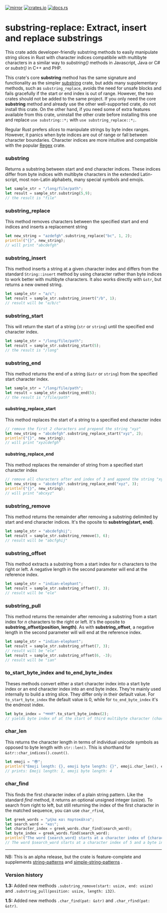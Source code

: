 [![mirror](https://img.shields.io/badge/mirror-github-blue)](https://github.com/neilg63/substring-replace)
[![crates.io](https://img.shields.io/crates/v/substring-replace.svg)](https://crates.io/crates/substring-replace)
[![docs.rs](https://docs.rs/substring-replace/badge.svg)](https://docs.rs/substring-replace)

# substring-replace: Extract, insert and replace substrings

This crate adds developer-friendly substring methods to easily manipulate string slices in Rust with character indices compatibile with multibyte characters in a similar way to *substring()* methods in Javascript, Java or C# or *substr()* in C++ and PHP.

This crate's core **substring** method has the same signature and functionality as the simpler [substring](https://crates.io/crates/substring) crate, but adds many supplementary methods, such as ```substring_replace```, avoids the need for unsafe blocks and fails gracefully if the start or end index is out of range. However, the two crates should not be added to the same project. If you only need the core **substring** method and already use the other well-supported crate, do not install this crate. On the other hand, if you need some of extra features available from this crate, uninstall the other crate before installing this one and replace ```use substring::*;``` with ```use substring_replace::*;```.

Regular Rust prefers *slices* to manipulate strings by byte index ranges. However, it panics when byte indices are out of range or fall between character boundaries. Character indices are more intuitive and compatible with the popular [Regex](https://crates.io/crates/regex) crate. 

### substring

Returns a substring between start and end character indices. These indices differ from byte indices with multibyte characters in the extended Latin-script, most non-Latin alphabets, many special symbols and emojis.

```rust
let sample_str = "/long/file/path";
let result = sample_str.substring(5,9);
// the result is "file"
```

### substring_replace

This method removes characters between the specified start and end indices and inserts a replacement string
```rust
let new_string = "azdefgh".substring_replace("bc", 1, 2);
println!("{}", new_string);
// will print "abcdefgh"
```

### substring_insert

This method inserts a string at a given character index and differs from the standard ```String::insert``` method by using character rather than byte indices to work better with multibyte characters. It also works directly with ```&str```, but returns a new owned string.

```rust
let sample_str = "a/c";
let result = sample_str.substring_insert("/b", 1);
// result will be "a/b/c"
```

### substring_start

This will return the start of a string (```str``` or ```string```) until the specified end character index.
```rust
let sample_str = "/long/file/path";
let result = sample_str.substring_start(5);
// the result is "/long"
```

### substring_end

This method returns the end of a string (```&str``` or ```string```) from the specified start character index.
```rust
let sample_str = "/long/file/path";
let result = sample_str.substring_end(5);
// the result is "/file/path"
```

#### substring_replace_start

This method replaces the start of a string to a specified end character index
```rust
// remove the first 2 characters and prepend the string "xyz"
let new_string = "abcdefgh".substring_replace_start("xyz", 2);
println!("{}", new_string);
// will print "xyzcdefgh"
```

#### substring_replace_end

This method replaces the remainder of string from a specified start character index
```rust
// remove all characters after and index of 3 and append the string "xyz"
let new_string = "abcdefgh".substring_replace_end("xyz", 3);
println!("{}", new_string);
// will print "abcxyz"
```

### substring_remove
This method returns the remainder after removing a substring delimited by start and end character indices.
It's the oposite to **substring(start, end)**.
```rust
let sample_str = "abcdefghij";
let result = sample_str.substring_remove(3, 6);
// result will be "abcfghij"
```

### substring_offset
This method extracts a substring from a start index for n characters to the right or left.
A negative length in the second parameter will end at the reference index.
```rust
let sample_str = "indian-elephant";
let result = sample_str.substring_offset(7, 3);
// result will be "ele"
```

### substring_pull
This method returns the remainder after removing a substring from a start index for *n* characters to the right or left.
It's the oposite to **substring_offset(position, length)**.
As with **substring_offset**, a negative length in the second parameter will will end at the reference index.
```rust
let sample_str = "indian-elephant";
let result = sample_str.substring_offset(7, 3);
// result will be "ele"
let result = sample_str.substring_offset(6, -3);
// result will be "ian"
```

### to_start_byte_index and to_end_byte_index

Theses methods convert either a start character index into a start byte index or an end character index into an end byte index. They're mainly used internally to build a string slice.
They differ only in their default value. For ```to_start_byte_index``` the default value is 0, while for  ```to_end_byte_index``` it's the endmost index.
```rust
let byte_index = "नमस्ते".to_start_byte_index(2);
// yields byte index of at the start of third multibyte character (character index 2). It should be 6
```

### char_len

This returns the character length in terms of individual unicode symbols as opposed to byte length with ```str::len()```.
This is shorthand for ```&str::char_indices().count()```.
```rust
let emoji = "😎";
println!("Emoji length: {}, emoji byte length: {}", emoji.char_len(), emoji.len() );
// prints: Emoji length: 1, emoji byte length: 4
```

### char_find

This finds the first character index of a plain string pattern. Like the standard *find* method, it returns an optional unsigned integer (usize). To search from right to left, but still returning the index of the first character in the matched sequence, you can use ```char_rfind```, 
```rust
let greek_words = "μήλα και πορτοκάλια";
let search_word = "και";
let character_index = greek_words.char_find(search_word);
let byte_index = greek_words.find(search_word);
println!("The word {search_word} starts at a character index of {character_index} and a byte index of {byte_index}");
// The word $search_word starts at a character index of 5 and a byte index of 9
```

---

NB: This is an alpha release, but the crate is feature-complete and supplements [string-patterns](https://crates.io/crates/string-patterns) and [simple-string-patterns](https://crates.io/crates/simple-string-patterns) .

### Version history

**1.3:** Added new methods ```.substring_remove(start: usize, end: usize)``` and ```.substring_pull(position: usize, length: i32)```.

**1.5:** Added new methods ```.char_find(pat: &str)``` and ```.char_rfind(pat: &str)```.